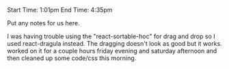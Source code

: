 Start Time: 1:01pm 				End Time: 4:35pm

Put any notes for us here.


I was having trouble using the "react-sortable-hoc" for drag and drop so I used react-dragula instead. The dragging doesn't look as good but it works.
worked on it for a couple hours friday evening and saturday afternoon and then cleaned up some code/css this morning. 
